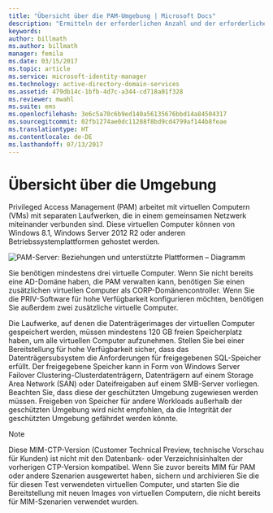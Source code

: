 ```yaml
---
title: "Übersicht über die PAM-Umgebung | Microsoft Docs"
description: "Ermitteln der erforderlichen Anzahl und der erforderlichen Konfiguration virtueller Computer für eine erfolgreiche Bereitstellung von Privileged Access Management"
keywords: 
author: billmath
ms.author: billmath
manager: femila
ms.date: 03/15/2017
ms.topic: article
ms.service: microsoft-identity-manager
ms.technology: active-directory-domain-services
ms.assetid: 479db14c-1bfb-4d7c-a344-cd718a01f328
ms.reviewer: mwahl
ms.suite: ems
ms.openlocfilehash: 3e6c5a70c6b9ed140a56135676bbd14a84504317
ms.sourcegitcommit: 02fb1274ae0dc11288f8bd9cd4799af144b8feae
ms.translationtype: HT
ms.contentlocale: de-DE
ms.lasthandoff: 07/13/2017
---
```

# Übersicht über die Umgebung
<a id="environment-overview" class="xliff"></a>

Privileged Access Management (PAM) arbeitet mit virtuellen Computern (VMs) mit separaten Laufwerken, die in einem gemeinsamen Netzwerk miteinander verbunden sind. Diese virtuellen Computer können von Windows 8.1, Windows Server 2012 R2 oder anderen Betriebssystemplattformen gehostet werden.

![PAM-Server: Beziehungen und unterstützte Plattformen – Diagramm](media/pam-test-lab-architecture.png)

Sie benötigen mindestens drei virtuelle Computer.  Wenn Sie nicht bereits eine AD-Domäne haben, die PAM verwalten kann, benötigen Sie einen zusätzlichen virtuellen Computer als CORP-Domänencontroller.  Wenn Sie die PRIV-Software für hohe Verfügbarkeit konfigurieren möchten, benötigen Sie außerdem zwei zusätzliche virtuelle Computer.

Die Laufwerke, auf denen die Datenträgerimages der virtuellen Computer gespeichert werden, müssen mindestens 120 GB freien Speicherplatz haben, um alle virtuellen Computer aufzunehmen.  Stellen Sie bei einer Bereitstellung für hohe Verfügbarkeit sicher, dass das Datenträgersubsystem die Anforderungen für freigegebenen SQL-Speicher erfüllt.  Der freigegebene Speicher kann in Form von Windows Server Failover Clustering-Clusterdatenträgern, Datenträgern auf einem Storage Area Network (SAN) oder Dateifreigaben auf einem SMB-Server vorliegen. Beachten Sie, dass diese der geschützten Umgebung zugewiesen werden müssen. Freigeben von Speicher für andere Workloads außerhalb der geschützten Umgebung wird nicht empfohlen, da die Integrität der geschützten Umgebung gefährdet werden könnte.

> [!NOTE]
> Diese MIM-CTP-Version (Customer Technical Preview, technische Vorschau für Kunden) ist nicht mit den Datenbank- oder Verzeichnisinhalten der vorherigen CTP-Version kompatibel. Wenn Sie zuvor bereits MIM für PAM oder andere Szenarien ausgewertet haben, sichern und archivieren Sie die für diesen Test verwendeten virtuellen Computer, und starten Sie die Bereitstellung mit neuen Images von virtuellen Computern, die nicht bereits für MIM-Szenarien verwendet wurden.
